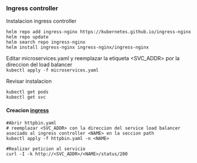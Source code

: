 ### Ingress controller  
Instalacion ingress controller  
```
helm repo add ingress-nginx https://kubernetes.github.io/ingress-nginx
helm repo update
helm search repo ingress-nginx
helm install ingress-nginx ingress-nginx/ingress-nginx
```  

Editar microservices.yaml y reemplazar la etiqueta <SVC_ADDR> por la direccion del load balancer  
`kubectl apply -f microservices.yaml`  

Revisar instalacion  
```
kubectl get pods
kubectl get svc
```  

#### Creacion [ingress](https://kubernetes.github.io/ingress-nginx/examples/rewrite/)  
```
#Abrir httpbin.yaml
# reemplazar <SVC_ADDR> con la direccion del service load balancer asociado al ingress controller <NAME> en la seccion path
kubectl apply -f httpbin.yaml -n <NAME>

#Realizar peticion al servicio
curl -I -k http://<SVC_ADDR>/<NAME>/status/200
```  

